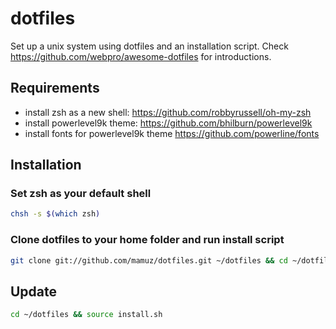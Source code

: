 dotfiles
========

Set up a unix system using dotfiles and an installation script.
Check https://github.com/webpro/awesome-dotfiles for introductions.

## Requirements

- install zsh as a new shell: https://github.com/robbyrussell/oh-my-zsh
- install powerlevel9k theme: https://github.com/bhilburn/powerlevel9k
- install fonts for powerlevel9k theme https://github.com/powerline/fonts

## Installation

###  Set zsh as your default shell

```sh
chsh -s $(which zsh)
```

### Clone dotfiles to your home folder and run install script

```sh
git clone git://github.com/mamuz/dotfiles.git ~/dotfiles && cd ~/dotfiles && source install.sh
```

## Update

```sh
cd ~/dotfiles && source install.sh
```
